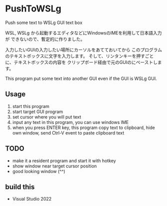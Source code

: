 # PushToWSLg
Push some text to WSLg GUI text box

WSL, WSLg から起動するエディタなどにWindowsのIMEを利用して日本語入力が
できないので、暫定的に作りました。

入力したいGUIの入力したい場所にカーソルをあてておいてから
このプログラムのテキストボックスに文字を入力します。
そして、リンタンキーを押すごとに、テキストボックスの内容を
クリップボード経由で元のGUIのにペーストします。

This program put some text into another GUI even if the GUI
is WSLg GUI.

## Usage

1. start this program
1. start target GUI program
1. set cursor where you will put text
1. input any text in this program, you can use windows IME
1. when you press ENTER key, this program copy text to clipboard, hide own window, send Ctrl-V event to paste clipboard text

## TODO
- make it a resident program and start it with hotkey
- show window near target cursor position
- good looking window (^^)

## build this
- Visual Studio 2022
